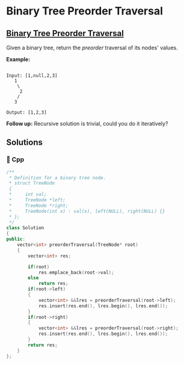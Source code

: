 # Binary Tree Preorder Traversal

## [Binary Tree Preorder Traversal](https://leetcode.com/problems/binary-tree-preorder-traversal)

Given a binary tree, return the _preorder_ traversal of its nodes' values.

**Example:**

```text

Input: [1,null,2,3]
   1
    \
     2
    /
   3

Output: [1,2,3]
```

**Follow up:** Recursive solution is trivial, could you do it iteratively?

## Solutions

### 🧠 Cpp

```cpp
/**
 * Definition for a binary tree node.
 * struct TreeNode
 {
 *     int val;
 *     TreeNode *left;
 *     TreeNode *right;
 *     TreeNode(int x) : val(x), left(NULL), right(NULL) {}
 * };
 */
class Solution
{
public:
    vector<int> preorderTraversal(TreeNode* root)
    {
        vector<int> res;

        if(root)
            res.emplace_back(root->val);
        else
            return res;
        if(root->left)
        {
            vector<int> &&lres = preorderTraversal(root->left);
            res.insert(res.end(), lres.begin(), lres.end());
        }
        if(root->right)
        {
            vector<int> &&lres = preorderTraversal(root->right);
            res.insert(res.end(), lres.begin(), lres.end());
        }
        return res;
    }
};
```

